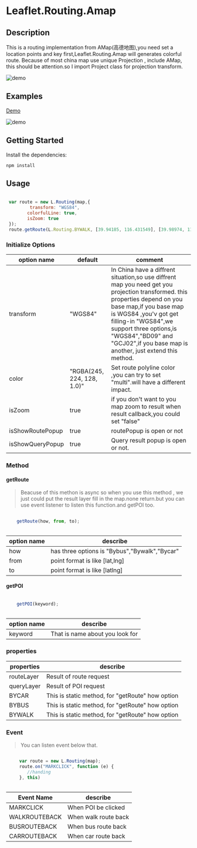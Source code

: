 # Leaflet.Routing.Amap

## Description

 This is a routing implementation from AMap(高德地图),you need set a location points and key first,Leaflet.Routing.Amap will generates colorful route. Because of most china map use unique Projection , include AMap, this should be attention.so I import Project class for projection transform.

![demo](http://gdyblog.com/resource/website/routing.gif)


## Examples

[Demo](http://gdyblog.com/Demo/Leaflet.Routing.Amap/)

![demo](http://gdyblog.com/resource/website/routing.png)

## Getting Started

Install the dependencies:

```
npm install
```

## Usage

```javascript

 var route = new L.Routing(map,{
  		 transform: "WGS84",
        colorfulLine: true,
        isZoom: true
 });
 route.getRoute(L.Routing.BYWALK, [39.94185, 116.431549], [39.98974, 116.40683]);

```
### Initialize Options

|option name |default|comment|
|----------- |-------  |------------|
| transform  |  "WGS84"| In China have a diffrent situation,so use diffrent map you need get you projection transformed. this properties depend on you base map,if you base map is WGS84 ,you'v got get filling-in "WGS84",we support three options,is "WGS84","BD09" and "GCJ02",if you base map is another, just extend this method.|
|color| "RGBA(245, 224, 128, 1.0)"|Set route polyline color ,you can try to set "multi".will have a different impact.|
| isZoom| true|if you don't want to you map zoom to result when result callback,you could set "false"|
|isShowRoutePopup|true|routePopup is open or not|
|isShowQueryPopup|true|Query result popup is open or not.|


### Method

#### getRoute

> Beacuse of this methon is async so when you use this method , we just could put the result layer fill in the map.none return.but you can use event listener to listen this function.and getPOI too.

```javascript
	 
	getRoute(how, from, to);
	
```
|option name |describe|
|----------- |-------|
|how|has three options is "Bybus","Bywalk","Bycar"|
|from|point format is like [lat,lng]|
|to| point format is like [latlng]|

#### getPOI

```javascript
	 
	getPOI(keyword);
	
```
|option name |describe|
|----------- |------- |
|keyword |That is name about you look for|

### properties


|properties|describe|
|----------- |------- |
| routeLayer |Result of route request|
| queryLayer |Result of POI request|
| BYCAR |This is static method, for "getRoute" how option|
| BYBUS |This is static method, for "getRoute" how option|
| BYWALK |This is static method, for "getRoute" how option|


### Event

> You can listen event below that.

```javascript

	 var route = new L.Routing(map);
	 route.on("MARKCLICK", function (e) {		
	    //handing 
     }, this)
	 
```


|Event Name|describe|
|-----------|------- |
| MARKCLICK|When POI be clicked|
|WALKROUTEBACK|When walk route back |
|BUSROUTEBACK|When bus route back  |
|CARROUTEBACK|When car route back  |








